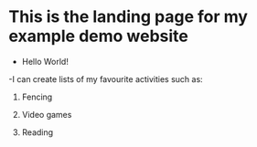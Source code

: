 # This is the landing page for my example demo website
- Hello World!

-I can create lists of my favourite activities such as: 

1. Fencing

2. Video games

3. Reading 
